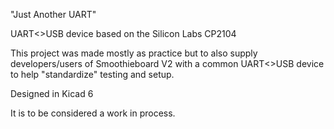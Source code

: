 "Just Another UART"

UART<>USB device based on the Silicon Labs CP2104

This project was made mostly as practice but to also supply developers/users of Smoothieboard V2 with a common UART<>USB device to help "standardize" testing and setup.

Designed in Kicad 6

It is to be considered a work in process.


